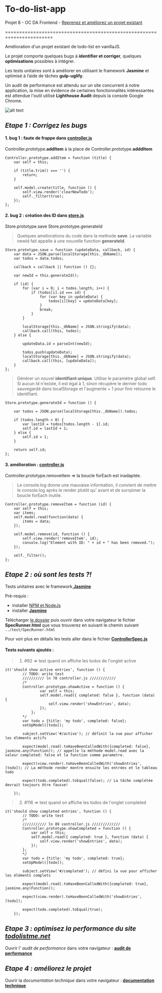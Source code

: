 # To-do-list-app

Projet 8 - OC DA Frontend - [Reprenez et améliorez un projet existant](https://openclassrooms.com/projects/reprenez-et-ameliorez-un-projet-existant)

=======================================================================

Amélioration d'un projet existant de todo-list en vanillaJS.

Le projet comporte quelques bugs à __identifier et corriger__, quelques __optimisations__ possibles à intégrer.

Les tests unitaires sont à améliorer en utilisant le framework __Jasmine__ et optimisé à l’aide de tâches __gulp-uglify__.

Un audit de performance est attendu sur un site concurrent à notre application, la mise en évidence de certaines fonctionnalités intéressantes est attendue l'outil utilisé __Lighthouse Audit__ depuis la console Google Chrome.

![alt text](https://github.com/mayroj/To-do-list-app/blob/master/documentation/ecran_todolist.png)


## _Etape 1 : Corrigez les bugs_

#### 1. bug 1 : faute de frappe dans [__controller.js__](./js/controller.js)

Controller.prototype.__addItem__ à la place de Controller.prototype.__adddItem__ 


	Controller.prototype.addItem = function (title) {
		var self = this;

		if (title.trim() === '') {
			return;
		}

		self.model.create(title, function () {
			self.view.render('clearNewTodo');
			self._filter(true);
		});
	};

#### 2. bug 2 : création des ID dans [__store.js__](./js/store.js)

Store.prototype.save
Store.prototype.generateId

> Quelques ameliorations du code dans la methode __save__. La variable newId fait appelle à une nouvelle function __generateId__.

	Store.prototype.save = function (updateData, callback, id) {
		var data = JSON.parse(localStorage[this._dbName]);
		var todos = data.todos;

		callback = callback || function () {};

	    var newId = this.generateId();        

		if (id) {
			for (var i = 0; i < todos.length; i++) {
				if (todos[i].id === id) {
					for (var key in updateData) {
						todos[i][key] = updateData[key];
					}
					break;
				}
			}

			localStorage[this._dbName] = JSON.stringify(data);
			callback.call(this, todos);
		} else {

			updateData.id = parseInt(newId);
    
			todos.push(updateData);
			localStorage[this._dbName] = JSON.stringify(data);
			callback.call(this, [updateData]);
		}
	};
    
> Générer un nouvel __identifiant unique__. Utilise le paramètre global self. Si aucun Id n'existe, il est égal à 1, sinon récupère le dernier todo sauvegardé dans localStorage et l'augmente + 1 pour finir retourne le identifiant.
    
    Store.prototype.generateId = function () {
    
        var todos = JSON.parse(localStorage[this._dbName]).todos;
        
        if (todos.length > 0) {
            var lastId = todos[todos.length - 1].id;
            self.id = lastId + 1;
        } else {
            self.id = 1;
        }      
        
        return self.id;
    };
    
#### 3. amélioration : [__controller.js__](./js/controller.js)

Controller.prototype.removeItem => la boucle forEach est inadaptée.

> Le console.log donne une mauvaise information, il convient de mettre le console.log après le render plutôt qu' avant et de surrpimer la boucle forEach inutile.

	Controller.prototype.removeItem = function (id) {
		var self = this;
		var items;
		self.model.read(function(data) {
			items = data;
		});

		self.model.remove(id, function () {
			self.view.render('removeItem', id);
			console.log("Element with ID: " + id + " has been removed.");
		});

		self._filter();
	};


## _Etape 2 : où sont les tests ?!_

Tests unitaires avec le framework[ __Jasmine__](https://github.com/jasmine/)

Pré-requis : 
* installer [NPM et NodeJs](https://www.npmjs.com/get-npm?utm_source=house&utm_medium=homepage&utm_campaign=free%20orgs&utm_term=Install%20npm)
* installer [ __Jasmine__](https://github.com/jasmine/jasmine/releases)

Télécharger [le dossier](https://github.com/mayroj/To-do-list-app) puis ouvrir dans votre navigateur le fichier __SpecRunner.html__ que vous trouverez en suivant le chemin suivant `../test/SpecRunner.html`

Pour voir plus en détails les tests aller dans le fichier [__ControllerSpec.js__](./test/ControllerSpec.js)

#### Tests suivants ajoutés :

> 1. #92 => test quand on affiche les todos de l'onglet active
    
    it('should show active entries', function () {
			// TODO: write test
			////////// ln 78 controller.js ////////////
            /*
			Controller.prototype.showActive = function () {
					var self = this;
					self.model.read({ completed: false }, function (data) {
						self.view.render('showEntries', data);
					});
				};
			*/
            var todo = {title: 'my todo', completed: false};
            setUpModel([todo]);
            
            subject.setView('#/active'); // définit la vue pour afficher les éléments actifs
            
            expect(model.read).toHaveBeenCalledWith({completed: false}, jasmine.any(Function)); // appelle la méthode model.read avec la valeur completed: false et la function comme parametre.
            
            expect(view.render).toHaveBeenCalledWith('showEntries', [todo]); // La méthode render montre ensuite les entrées et le tableau todo
            
            expect(todo.completed).toEqual(false); // La tâche complétée devrait toujours être fausse!
            
		});
	
> 2. #116 => test quand on affiche les todos de l'onglet completed
	
	it('should show completed entries', function () {
			// TODO: write test           
            /*
			/////////// ln 89 controller.js /////////////
			Controller.prototype.showCompleted = function () {
				var self = this;
				self.model.read({ completed: true }, function (data) {
					self.view.render('showEntries', data);
				});
			};
			*/
            var todo = {title: 'my todo', completed: true};
            setUpModel([todo]);
            
            subject.setView('#/completed'); // défini la vue pour afficher les éléments complets
            
            expect(model.read).toHaveBeenCalledWith({completed: true}, jasmine.any(Function));
            
            expect(view.render).toHaveBeenCalledWith('showEntries', [todo]);
            
            expect(todo.completed).toEqual(true);
		});


## _Etape 3 : optimisez la performance du site [todolistme.net](http://todolistme.net/)_

Ouvrir l' _audit de performance_ dans votre navigateur : [__audit de performance__](./documentation/todo-audit.md)


## _Etape 4 : améliorez le projet_

Ouvrir la _documentation technique_ dans votre navigateur : [__documentation technique__](./documentation/todo-documentation.md)

